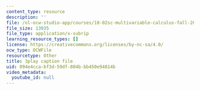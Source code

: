 ```yaml
---
content_type: resource
description: ''
file: /ol-ocw-studio-app/courses/18-02sc-multivariable-calculus-fall-2010/094e4ccabf3d59df804bbb450e94814b_lCKxeRiBdjQ.vtt
file_size: 13935
file_type: application/x-subrip
learning_resource_types: []
license: https://creativecommons.org/licenses/by-nc-sa/4.0/
ocw_type: OCWFile
resourcetype: Other
title: 3play caption file
uid: 094e4cca-bf3d-59df-804b-bb450e94814b
video_metadata:
  youtube_id: null
---
```


